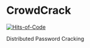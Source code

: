 # CrowdCrack
[![Hits-of-Code](https://hitsofcode.com/github/ZacharyGroff/CrowdCrack)](https://hitsofcode.com/view/github/ZacharyGroff/CrowdCrack)

Distributed Password Cracking
